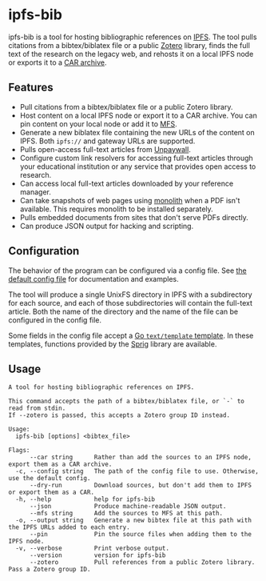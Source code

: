 # ipfs-bib

ipfs-bib is a tool for hosting bibliographic references on
[IPFS](https://ipfs.io). The tool pulls citations from a bibtex/biblatex file
or a public [Zotero](https://zotero.org) library, finds the full text of the
research on the legacy web, and rehosts it on a local IPFS node or exports it
to a [CAR archive](ipns://ipld.io/specs/transport/car/).

## Features

- Pull citations from a bibtex/biblatex file or a public Zotero library.
- Host content on a local IPFS node or export it to a CAR archive. You can pin
  content on your local node or add it to
  [MFS](https://docs.ipfs.io/concepts/file-systems/).
- Generate a new biblatex file containing the new URLs of the content on IPFS.
  Both `ipfs://` and gateway URLs are supported.
- Pulls open-access full-text articles from [Unpaywall](https://unpaywall.org/).
- Configure custom link resolvers for accessing full-text articles through your
  educational institution or any service that provides open access to research.
- Can access local full-text articles downloaded by your reference manager.
- Can take snapshots of web pages using
  [monolith](https://github.com/Y2Z/monolith) when a PDF isn't available. This
  requires monolith to be installed separately.
- Pulls embedded documents from sites that don't serve PDFs directly.
- Can produce JSON output for hacking and scripting.

## Configuration

The behavior of the program can be configured via a config file. See [the
default config file](./config/config.toml) for documentation and examples.

The tool will produce a single UnixFS directory in IPFS with a subdirectory for
each source, and each of those subdirectories will contain the full-text
article. Both the name of the directory and the name of the file can be
configured in the config file.

Some fields in the config file accept a [Go `text/template`
template](https://pkg.go.dev/text/template). In these templates, functions
provided by the [Sprig](https://github.com/Masterminds/sprig) library are
available.

## Usage

```
A tool for hosting bibliographic references on IPFS.

This command accepts the path of a bibtex/biblatex file, or `-` to read from stdin.
If --zotero is passed, this accepts a Zotero group ID instead.

Usage:
  ipfs-bib [options] <bibtex_file>

Flags:
      --car string      Rather than add the sources to an IPFS node, export them as a CAR archive.
  -c, --config string   The path of the config file to use. Otherwise, use the default config.
      --dry-run         Download sources, but don't add them to IPFS or export them as a CAR.
  -h, --help            help for ipfs-bib
      --json            Produce machine-readable JSON output.
      --mfs string      Add the sources to MFS at this path.
  -o, --output string   Generate a new bibtex file at this path with the IPFS URLs added to each entry.
      --pin             Pin the source files when adding them to the IPFS node.
  -v, --verbose         Print verbose output.
      --version         version for ipfs-bib
      --zotero          Pull references from a public Zotero library. Pass a Zotero group ID.
```
